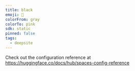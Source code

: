 ```yaml
---
title: black
emoji: 🐳
colorFrom: gray
colorTo: pink
sdk: static
pinned: false
tags:
  - deepsite
---
```


Check out the configuration reference at https://huggingface.co/docs/hub/spaces-config-reference